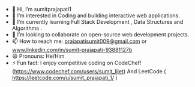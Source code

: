 - 👋 Hi, I’m sumitprajapati1
- 👀  I’m interested in Coding and building interactive web applications.
- 🌱 I’m currently learning Full Stack Development , Data Structures and Algorithms . 
- 💞️ I’m looking to collaborate on open-source web development projects.
- 📫 How to reach me: prajapatisumit009@gmail.com or www.linkedin.com/in/sumit-prajapati-93881127b
- 😄 Pronouns: He/Him
- ⚡ Fun fact: I enjoy competitive coding on CodeChef! (https://www.codechef.com/users/sumit_ljiet) And LeetCode ( https://leetcode.com/u/sumit_prajapati_1/ )

<!---
sumitprajapati1/sumitprajapati1 is a ✨ special ✨ repository because its `README.md` (this file) appears on your GitHub profile.
You can click the Preview link to take a look at your changes.
--->
